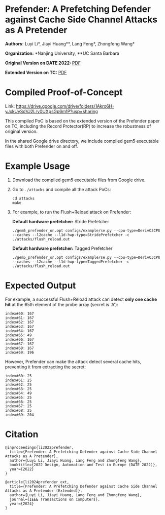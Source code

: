 # Prefender: A Prefetching Defender against Cache Side Channel Attacks as A Pretender
**Authors:** Luyi Li*, Jiayi Huang**, Lang Feng*, Zhongfeng Wang*

**Organization:** *Nanjing University, **UC Santa Barbara

**Original Version on DATE 2022:** [PDF](https://www.owenlly.top/uploads/date2022_prefender_paper.pdf)

**Extended Version on TC:** [PDF](https://www.owenlly.top/uploads/tc2024_prefender_paper.pdf)


# Compiled Proof-of-Concept
Link: https://drive.google.com/drive/folders/1Akro6H-yJxkUySdVJ2Lrv0UXpsGp6m1P?usp=sharing

This compiled PoC is based on the extended version of the Prefender paper on TC, including the Record Protector(RP) to increase the robustness of original version.

In the shared Google drive directory, we include compiled gem5 executable files with both Prefender on and off.

# Example Usage

1. Download the compiled gem5 executable files from Google drive.

2. Go to `./attacks` and compile all the attack PoCs:
    ```
    cd attacks
    make
    ```
3. For example, to run the Flush+Reload attack on Prefender:

    **Default hardware prefetcher:** Stride Prefetcher
    ```
    ./gem5_prefender_on.opt configs/example/se.py --cpu-type=DerivO3CPU --caches --l2cache --l1d-hwp-type=StridePrefetcher -c ./attacks/flush_reload.out
    ```
    
    **Default hardware prefetcher:** Tagged Prefetcher
    ```
    ./gem5_prefender_on.opt configs/example/se.py --cpu-type=DerivO3CPU --caches --l2cache --l1d-hwp-type=TaggedPrefetcher -c ./attacks/flush_reload.out
    ```

# Expected Output
For example, a successful Flush+Reload attack can detect **only one cache hit** at the 65th element of the probe array (secret is 'A'):
```
index#60: 167
index#61: 167
index#62: 167
index#63: 167
index#64: 167
index#65: 49
index#66: 167
index#67: 167
index#68: 167
index#69: 196
```

However, Prefender can make the attack detect several cache hits, preventing it from extracting the secret:
```
index#60: 25
index#61: 25
index#62: 25
index#63: 25
index#64: 49
index#65: 25
index#66: 25
index#67: 25
index#68: 25
index#69: 204
```

# Citation
```
@inproceedings{li2022prefender,
  title={Prefender: A Prefetching Defender against Cache Side Channel Attacks as A Pretender},
  author={Luyi Li, Jiayi Huang, Lang Feng and Zhongfeng Wang},
  booktitle={2022 Design, Automation and Test in Europe (DATE 2022)},
  year={2022}
}
```

```
@article{li2024prefender_ext,
  title={Prefender: A Prefetching Defender against Cache Side Channel Attacks as A Pretender (Extended)},
  author={Luyi Li, Jiayi Huang, Lang Feng and Zhongfeng Wang},
  journal={IEEE Transactions on Computers},
  year={2024}
}
```